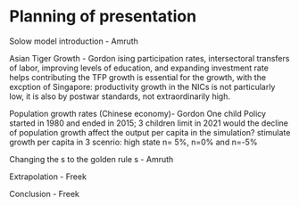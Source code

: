# Planning of presentation
Solow model introduction - Amruth

Asian Tiger Growth - Gordon
ising participation rates,
 intersectoral transfers of labor, improving levels of education, and
 expanding investment rate helps contributing the 
 TFP growth is essential for the growth, with the excption of Singapore: productivity growth in the NICs is not particularly low, it is also by postwar standards, not extraordinarily high.

Population growth rates (Chinese economy)- Gordon
One child Policy started in 1980 and ended in 2015; 3 children limit in 2021
would the decline of population growth affect the output per capita in the simulation?
stimulate growth per capita in 3 scenrio: high state n= 5%, n=0% and n=-5%


Changing the s to the golden rule s - Amruth



Extrapolation - Freek

Conclusion - Freek
